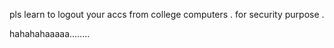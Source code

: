 pls learn to logout your accs from college computers .
for security purpose .


hahahahaaaaa........
